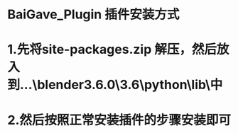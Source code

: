 # BaiGave_Plugin 插件安装方式
# 1.先将site-packages.zip 解压，然后放入到...\blender3.6.0\3.6\python\lib\中
# 2.然后按照正常安装插件的步骤安装即可